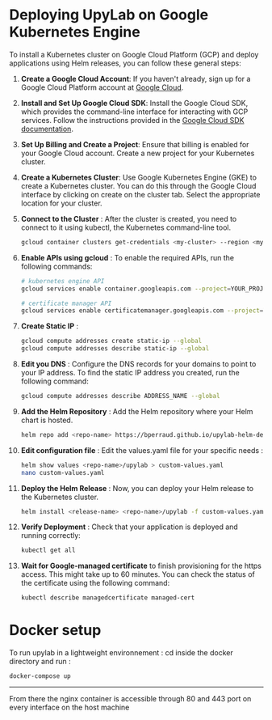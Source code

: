 # Deploying UpyLab on Google Kubernetes Engine

To install a Kubernetes cluster on Google Cloud Platform (GCP) and deploy applications using Helm releases, you can follow these general steps:

1. **Create a Google Cloud Account**: If you haven't already, sign up for a Google Cloud Platform account at [Google Cloud](https://cloud.google.com/).

2. **Install and Set Up Google Cloud SDK**: Install the Google Cloud SDK, which provides the command-line interface for interacting with GCP services. Follow the instructions provided in the [Google Cloud SDK documentation](https://cloud.google.com/sdk/docs/install).

3. **Set Up Billing and Create a Project**: Ensure that billing is enabled for your Google Cloud account. Create a new project for your Kubernetes cluster.

4. **Create a Kubernetes Cluster**: Use Google Kubernetes Engine (GKE) to create a Kubernetes cluster. You can do this through the Google Cloud interface by clicking on create on the cluster tab. Select the appropriate location for your cluster.

5. **Connect to the Cluster** : After the cluster is created, you need to connect to it using kubectl, the Kubernetes command-line tool.

	```bash
   gcloud container clusters get-credentials <my-cluster> --region <my-region>

6. **Enable APIs using gcloud** : To enable the required APIs, run the following commands:

	```bash
	# kubernetes engine API
	gcloud services enable container.googleapis.com --project=YOUR_PROJECT_ID

	# certificate manager API
	gcloud services enable certificatemanager.googleapis.com --project=YOUR_PROJECT_ID
7. **Create Static IP** :

	```bash
	gcloud compute addresses create static-ip --global
	gcloud compute addresses describe static-ip --global
8. **Edit you DNS** : Configure the DNS records for your domains to point to your IP address. To find the static IP address you created, run the following command:

	```bash
	gcloud compute addresses describe ADDRESS_NAME --global
9. **Add the Helm Repository** : Add the Helm repository where your Helm chart is hosted.

	```bash
	helm repo add <repo-name> https://bperraud.github.io/upylab-helm-depot/
10. **Edit configuration file** : Edit the values.yaml file for your specific needs :

	```bash
	helm show values <repo-name>/upylab > custom-values.yaml
	nano custom-values.yaml
11. **Deploy the Helm Release** : Now, you can deploy your Helm release to the Kubernetes cluster.

	```bash
	helm install <release-name> <repo-name>/upylab -f custom-values.yaml
12. **Verify Deployment** : Check that your application is deployed and running correctly:

	```bash
	kubectl get all
13. **Wait for Google-managed certificate** to finish provisioning for the https access. This might take up to 60 minutes. You can check the status of the certificate using the following command:

	```bash
	kubectl describe managedcertificate managed-cert
# Docker setup

To run upylab in a lightweight environnement  : cd inside the docker directory and run :

	docker-compose up
---

From there the nginx container is accessible through 80 and 443 port on every interface on the host machine
